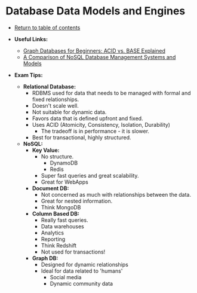 # Database Data Models and Engines

* [Return to table of contents](../../../README.md)

* **Useful Links:**
  * [Graph Databases for Beginners: ACID vs. BASE Explained](https://neo4j.com/blog/acid-vs-base-consistency-models-explained/)
  * [A Comparison of NoSQL Database Management Systems and Models](https://www.digitalocean.com/community/tutorials/a-comparison-of-nosql-database-management-systems-and-models)

* **Exam Tips:**
  * **Relational Database:**
    * RDBMS used for data that needs to be managed with formal and fixed relationships.
    * Doesn't scale well.
    * Not suitable for dynamic data.
    * Favors data that is defined upfront and fixed.
    * Uses ACID (Atomicity, Consistency, Isolation, Durability)
      * The tradeoff is in performance - it is slower.
    * Best for transactional, highly structured.
  * **NoSQL:**
    * **Key Value:**
      * No structure.
        * DynamoDB
        * Redis
      * Super fast queries and great scalability.
      * Great for WebApps
    * **Document DB:**
      * Not concerned as much with relationships between the data.
      * Great for nested information.
      * Think MongoDB
    * **Column Based DB:**
      * Really fast queries.
      * Data warehouses
      * Analytics
      * Reporting
      * Think Redshift
      * Not used for transactions!
    * **Graph DB:**
      * Designed for dynamic relationships
      * Ideal for data related to 'humans'
        * Social media
        * Dynamic community data

